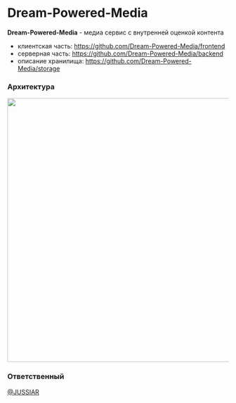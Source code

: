 # Dream-Powered-Media

**Dream-Powered-Media** - медиа сервис с внутренней оценкой контента

- клиентская часть: https://github.com/Dream-Powered-Media/frontend
- серверная часть: https://github.com/Dream-Powered-Media/backend
- описание хранилища: https://github.com/Dream-Powered-Media/storage

### Архитектура

<img src='https://github.com/Dream-Powered-Media/.github/assets/71152056/732388c1-2995-46ae-90e4-5d7924bccaff' width='600px'>


### Ответственный

[@JUSSIAR](https://github.com/JUSSIAR)
